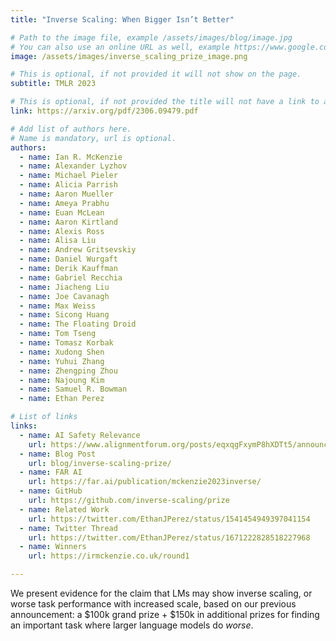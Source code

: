```yaml
---
title: "Inverse Scaling: When Bigger Isn’t Better"

# Path to the image file, example /assets/images/blog/image.jpg
# You can also use an online URL as well, example https://www.google.com/image.jpg
image: /assets/images/inverse_scaling_prize_image.png

# This is optional, if not provided it will not show on the page.
subtitle: TMLR 2023

# This is optional, if not provided the title will not have a link to anywhere
link: https://arxiv.org/pdf/2306.09479.pdf

# Add list of authors here.
# Name is mandatory, url is optional.
authors:
  - name: Ian R. McKenzie
  - name: Alexander Lyzhov
  - name: Michael Pieler
  - name: Alicia Parrish
  - name: Aaron Mueller
  - name: Ameya Prabhu
  - name: Euan McLean
  - name: Aaron Kirtland
  - name: Alexis Ross
  - name: Alisa Liu
  - name: Andrew Gritsevskiy
  - name: Daniel Wurgaft
  - name: Derik Kauffman
  - name: Gabriel Recchia
  - name: Jiacheng Liu
  - name: Joe Cavanagh
  - name: Max Weiss
  - name: Sicong Huang
  - name: The Floating Droid
  - name: Tom Tseng
  - name: Tomasz Korbak
  - name: Xudong Shen
  - name: Yuhui Zhang
  - name: Zhengping Zhou
  - name: Najoung Kim
  - name: Samuel R. Bowman
  - name: Ethan Perez 

# List of links
links:
  - name: AI Safety Relevance
    url: https://www.alignmentforum.org/posts/eqxqgFxymP8hXDTt5/announcing-the-inverse-scaling-prize-usd250k-prize-pool
  - name: Blog Post
    url: blog/inverse-scaling-prize/
  - name: FAR AI
    url: https://far.ai/publication/mckenzie2023inverse/
  - name: GitHub
    url: https://github.com/inverse-scaling/prize
  - name: Related Work
    url: https://twitter.com/EthanJPerez/status/1541454949397041154
  - name: Twitter Thread
    url: https://twitter.com/EthanJPerez/status/1671222828518227968
  - name: Winners
    url: https://irmckenzie.co.uk/round1

---
```


<!--Abstract-->

We present evidence for the claim that LMs may show inverse scaling, or worse task performance with increased scale, based on our previous announcement: a $100k grand prize + $150k in additional prizes for finding an important task where larger language models do *worse*.

